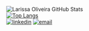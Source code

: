 
   ![Larissa Oliveira GitHub Stats](https://github-readme-stats.vercel.app/api?username=lrolivera&show_icons=true&theme=gruvbox) <br>
   [![Top Langs](https://github-readme-stats.vercel.app/api/top-langs/?username=lrolivera&layout=compact&theme=gruvbox)](https://github.com/anuraghazra/github-readme-stats) <br>
   [![linkedin](https://img.shields.io/static/v1?label=.&logo=linkedin&message=Linkedln&color=FABD2F)](https://www.linkedin.com/in/lrolivera/)
   [![email](https://img.shields.io/static/v1?label=.&logo=gmail&message=E-mail&color=aac99f)](mailto:larissa.firmino2018rj@gmail.com)
